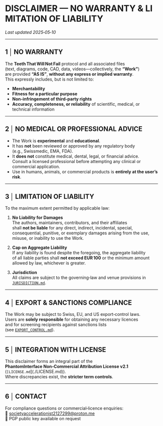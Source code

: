 # DISCLAIMER — NO WARRANTY & LIMITATION OF LIABILITY  
_Last updated 2025‑05‑10_

---

## 1 │ NO WARRANTY

The **Teeth That Will Not Fail** protocol and all associated files  
(text, diagrams, code, CAD, data, videos—collectively, the **“Work”**)  
are provided **“AS IS”**, **without any express or implied warranty**.  
This expressly includes, but is not limited to:

- **Merchantability**  
- **Fitness for a particular purpose**  
- **Non‑infringement of third‑party rights**  
- **Accuracy, completeness, or reliability** of scientific, medical, or technical information  

---

## 2 │ NO MEDICAL OR PROFESSIONAL ADVICE

- The Work is **experimental** and **educational**.  
- It has **not** been reviewed or approved by any regulatory body  
  (e.g., Swissmedic, EMA, FDA).  
- It **does not** constitute medical, dental, legal, or financial advice.   
  Consult a licensed professional before attempting any clinical or commercial application.  
- Use in humans, animals, or commercial products is **entirely at the user’s risk**.

---

## 3 │ LIMITATION OF LIABILITY

To the maximum extent permitted by applicable law:

1. **No Liability for Damages**  
   The authors, maintainers, contributors, and their affiliates  
   shall **not be liable** for any direct, indirect, incidental, special,  
   consequential, punitive, or exemplary damages arising from the use,  
   misuse, or inability to use the Work.

2. **Cap on Aggregate Liability**  
   If any liability is found despite the foregoing, the aggregate liability  
   of all liable parties shall **not exceed EUR 100** or the minimum amount  
   allowed by law, whichever is greater.

3. **Jurisdiction**  
   All claims are subject to the governing‑law and venue provisions in  
   [`JURISDICTION.md`](./JURISDICTION.md).

---

## 4 │ EXPORT & SANCTIONS COMPLIANCE

The Work may be subject to Swiss, EU, and US export‑control laws.  
Users are **solely responsible** for obtaining any necessary licences  
and for screening recipients against sanctions lists  
(see [`EXPORT_CONTROL.md`](./EXPORT_CONTROL.md)).

---

## 5 │ INTEGRATION WITH LICENSE

This disclaimer forms an integral part of the  
**PhantomInterface Non‑Commercial Attribution License v2.1**  
(`[LICENSE.md`](./LICENSE.md)).  
Where discrepancies exist, the **stricter term controls**.

---

## 6 │ CONTACT

For compliance questions or commercial‑licence enquiries:  
📧 societyaccelerationist2127299@proton.me  
🔑 PGP public key available on request
